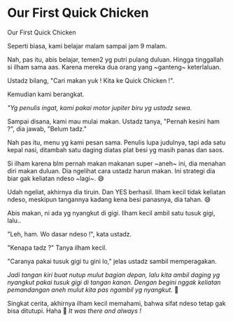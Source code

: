 # Our First Quick Chicken

Our First Quick Chicken

Seperti biasa, kami belajar malam sampai jam 9 malam.

Nah, pas itu, abis belajar, temen2 yg putri pulang duluan. Hingga tinggallah si ilham sama aas. Karena mereka dua orang yang ~ganteng~ keterlaluan.

Ustadz bilang, "Cari makan yuk ! Kita ke Quick Chicken !".

Kemudian kami berangkat. 

_"Yg penulis ingat, kami pakai motor jupiter biru yg ustadz sewa._

Sampai disana, kami mau mulai makan. Ustadz tanya, "Pernah kesini ham ?", dia jawab, "Belum tadz." 

Nah pas itu, menu yg kami pesan sama. Penulis lupa judulnya, tapi ada satu kepal nasi, ditambah satu daging diatas plat besi yg masih panas dan saos.

Si ilham karena blm pernah makan makanan super ~aneh~ ini, dia menahan diri makan duluan. Dia ngelihat cara ustadz harun makan. Ini strategi dia biar gak keliatan ndeso ~lagi~. 😅 

Udah ngeliat, akhirnya dia tiruin. Dan YES berhasil. Ilham kecil tidak keliatan ndeso, meskipun tangannya kadang kena besi panasnya, dia tahan. 😅 

Abis makan, ni ada yg nyangkut di gigi. Ilham kecil ambil satu tusuk gigi, lalu..

"Leh, ham. Wo dasar ndeso !", kata ustadz.

"Kenapa tadz ?" Tanya ilham kecil.

"Caranya pakai tusuk gigi tu gini lo," jelas ustadz sambil memperagakan.

_Jadi tangan kiri buat nutup mulut bagian depan, lalu kita ambil daging yg nyangkut pakai tusuk gigi di tangan kanan. Dengan begini nggak keliatan pemandangan aneh mulut kita pas ngambil yg nyangkut._ 🤣

Singkat cerita, akhirnya ilham kecil memahami, bahwa sifat ndeso tetap gak bisa ditutupi. Haha 🤣 _It was there and always !_
